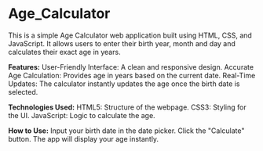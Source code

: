 # **Age_Calculator**

This is a simple Age Calculator web application built using HTML, CSS, and JavaScript. It allows users to enter their birth year, month and day and calculates their exact age in years.


**Features:**
User-Friendly Interface: A clean and responsive design.
Accurate Age Calculation: Provides age in years based on the current date.
Real-Time Updates: The calculator instantly updates the age once the birth date is selected.


**Technologies Used:**
HTML5: Structure of the webpage.
CSS3: Styling for the UI.
JavaScript: Logic to calculate the age.


**How to Use:**
Input your birth date in the date picker.
Click the "Calculate" button.
The app will display your age instantly.
